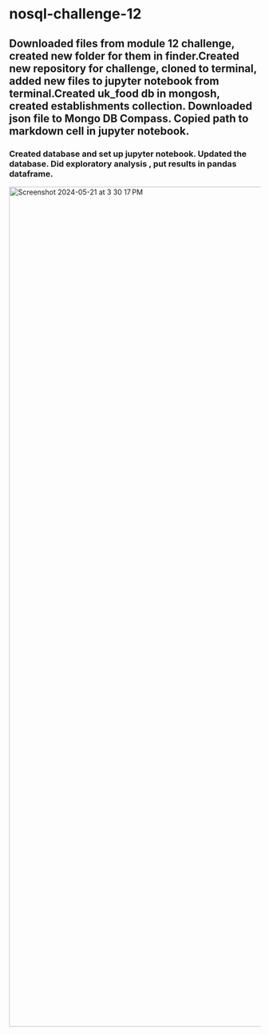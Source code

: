 # nosql-challenge-12

## Downloaded files from module 12 challenge, created new folder for them in finder.Created new repository for challenge, cloned to terminal, added new files to jupyter notebook from terminal.Created uk_food db in mongosh, created establishments collection. Downloaded json file to Mongo DB Compass. Copied path to markdown cell in jupyter notebook.

### Created database and set up jupyter notebook. Updated the database. Did exploratory analysis , put results in pandas dataframe.


<img width="1680" alt="Screenshot 2024-05-21 at 3 30 17 PM" src="https://github.com/Key5Caughey/nosql-challenge-12/assets/161055826/c41cd8ea-7b84-4cfd-811d-cf06865fb9ce">

